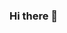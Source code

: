 ### Hi there 👋

<!--
**taicutm/taicutm** is a ✨ _special_ ✨ repository because its `README.md` (this file) appears on your GitHub profile.

Here are some ideas to get you started:

- 🌱 I’m currently learning industrial university of ho chi minh city
- 👯 I’m looking to collaborate on Facebook
- 🤔 I’m looking for help with HTML,CSS,Js,PhP
- 📫 How to reach me: ...
- 😄 Pronouns: ...
- ⚡ Fun fact: funny
-->

